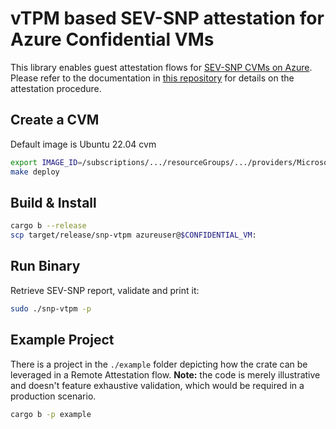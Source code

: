 # vTPM based SEV-SNP attestation for Azure Confidential VMs

This library enables guest attestation flows for [SEV-SNP CVMs on Azure](https://learn.microsoft.com/en-us/azure/confidential-computing/confidential-vm-overview). Please refer to the documentation in [this repository](https://github.com/Azure/confidential-computing-cvm-guest-attestation) for details on the attestation procedure.

## Create a CVM

Default image is Ubuntu 22.04 cvm

```bash
export IMAGE_ID=/subscriptions/.../resourceGroups/.../providers/Microsoft.Compute/galleries/.../images/.../versions/1.0.0
make deploy
```

## Build & Install

```bash
cargo b --release
scp target/release/snp-vtpm azureuser@$CONFIDENTIAL_VM:
```

## Run Binary

Retrieve SEV-SNP report, validate and print it:

```bash
sudo ./snp-vtpm -p
```

## Example Project

There is a project in the `./example` folder depicting how the crate can be leveraged in a Remote Attestation flow. **Note:** the code is merely illustrative and doesn't feature exhaustive validation, which would be required in a production scenario.

```bash
cargo b -p example
```
